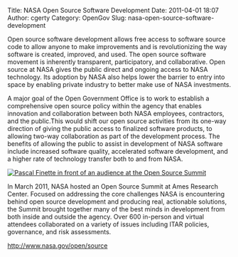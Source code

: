 Title: NASA Open Source Software Development
Date: 2011-04-01 18:07
Author: cgerty
Category: OpenGov
Slug: nasa-open-source-software-development

Open source software development allows free access to software source
code to allow anyone to make improvements and is revolutionizing the way
software is created, improved, and used. The open source software
movement is inherently transparent, participatory, and collaborative.
Open source at NASA gives the public direct and ongoing access to NASA
technology. Its adoption by NASA also helps lower the barrier to entry
into space by enabling private industry to better make use of NASA
investments.

A major goal of the Open Government Office is to work to establish a
comprehensive open source policy within the agency that enables
innovation and collaboration between both NASA employees, contractors,
and the public.This would shift our open source activities from its
one-way direction of giving the public access to finalized software
products, to allowing two-way collaboration as part of the development
process. The benefits of allowing the public to assist in development of
NASA software include increased software quality, accelerated software
development, and a higher rate of technology transfer both to and from
NASA.

[![Pascal Finette in front of an audience at the Open Source
Summit][]][Pascal Finette in front of an audience at the Open Source
Summit]

In March 2011, NASA hosted an Open Source Summit at Ames Research
Center. Focused on addressing the core challenges NASA is encountering
behind open source development and producing real, actionable solutions,
the Summit brought together many of the best minds in development from
both inside and outside the agency. Over 600 in-person and virtual
attendees collaborated on a variety of issues including ITAR policies,
governance, and risk assessments.

<http://www.nasa.gov/open/source>

  [Pascal Finette in front of an audience at the Open Source Summit]: http://open.nasa.gov/wp-content/uploads/2011/04/01-Open-Source-Summit.png
